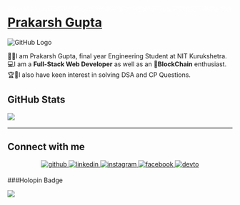# ![](https://github.com/Akash-Salvi/Akash-Salvi/blob/master/Hello(1).gif)[Prakarsh Gupta](https://github.com/ptechofficial)
![GitHub Logo](https://media-exp1.licdn.com/dms/image/C5616AQEgDl4CoZxyrg/profile-displaybackgroundimage-shrink_350_1400/0/1622383811677?e=1669852800&v=beta&t=cWJEgL2fMlvwDAD6AYb1cwEVohdCkx9AptLBnzeuRCg)

👨‍🎓I am Prakarsh Gupta, final year Engineering Student at NIT Kurukshetra. <br />
💻I am a **Full-Stack Web Developer** as well as an 📱**BlockChain** enthusiast.<br />
🏆🥇I also have keen interest in solving DSA and CP Questions.<br />



## GitHub Stats <br />
<img src="https://github-readme-stats.vercel.app/api?username=ptechofficial&&show_icons=true&title_color=ff9f1c&icon_color=ffbf69&text_color=37323e&bg_color=ffffff" />

 
 ---

## Connect with me  
<div align="center">
 <a href="[https://twitter.com/ptechofficial](https://twitter.com/prakkarshh)" target="_blank">
<img src=https://img.shields.io/badge/Twitter-100000?style=for-the-badge&logo=twitter&logoColor=white alt=github style="margin-bottom: 5px;" />
</a>
 <a href="https://www.linkedin.com/in/prakarshgupta/" target="_blank">
<img src=https://img.shields.io/badge/linkedin-%231E77B5.svg?&style=for-the-badge&logo=linkedin&logoColor=white alt=linkedin style="margin-bottom: 5px;" />
 </a>
<a href="https://instagram.com/prakkarshh" target="_blank">
<img src=https://img.shields.io/badge/instagram-%23000000.svg?&style=for-the-badge&logo=instagram&logoColor=white alt=instagram style="margin-bottom: 5px;" />
</a>
 <a href="https://www.facebook.com/prakarshguptaofficial/" target="_blank">
<img src=https://img.shields.io/badge/facebook-%232E87FB.svg?&style=for-the-badge&logo=facebook&logoColor=white alt=facebook style="margin-bottom: 5px;" />
</a>
 <a href="https://leetcode.com/ptechofficial/" target="_blank">
<img src=https://img.shields.io/badge/LeetCode-%2308090A.svg?&style=for-the-badge&logo=leetcode&logoColor=white alt=devto style="margin-bottom: 5px;" />
</a> 


</div>

###Holopin Badge
<div>
 <img src = "https://holopin.io/api/user/board?user=ptechofficial" />
</div>






